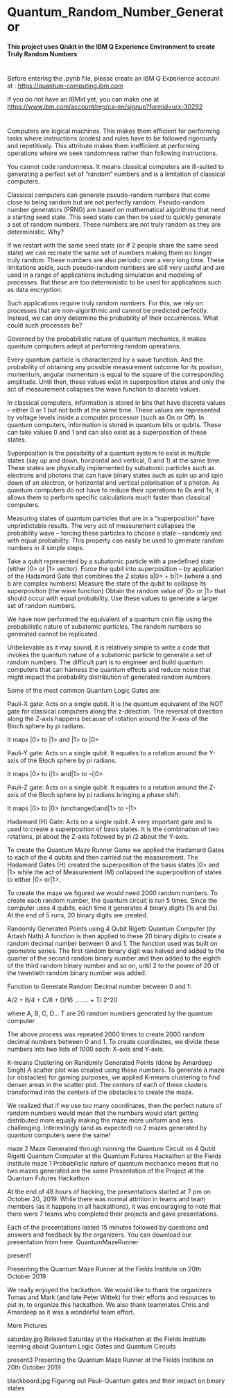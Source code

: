 # Quantum_Random_Number_Generator
#### This project uses Qiskit in the IBM Q Experience Environment to create Truly Random Numbers
#

Before entering the .pynb file, please create an IBM Q Experience account at : https://quantum-computing.ibm.com

If you do not have an IBMid yet, you can make one at https://www.ibm.com/account/reg/ca-en/signup?formid=urx-30292

#

Computers are logical machines. This makes them efficient for performing tasks where instructions (codes) and rules have to be followed rigorously and repetitively. This attribute makes them inefficient at performing operations where we seek randomness rather than following instructions.

You cannot code randomness. It means classical computers are ill-suited to generating a perfect set of “random” numbers and is a limitation of classical computers.

Classical computers can generate pseudo-random numbers that come close to being random but are not perfectly random. Pseudo-random number generators (PRNG) are based on mathematical algorithms that need a starting seed state. This seed state can then be used to quickly generate a set of random numbers. These numbers are not truly random as they are deterministic. Why?

If we restart with the same seed state (or if 2 people share the same seed state) we can recreate the same set of numbers making them no longer truly random. These numbers are also periodic over a very long time. These limitations aside, such pseudo-random numbers are still very useful and are used in a range of applications including simulation and modeling of processes. But these are too deterministic to be used for applications such as data encryption.

Such applications require truly random numbers. For this, we rely on processes that are non-algorithmic and cannot be predicted perfectly. Instead, we can only determine the probability of their occurrences. What could such processes be?

Governed by the probabilistic nature of quantum mechanics, it makes quantum computers adept at performing random operations.

Every quantum particle is characterized by a wave function. And the probability of obtaining any possible measurement outcome for its position, momentum, angular momentum is equal to the square of the corresponding amplitude. Until then, these values exist in superposition states and only the act of measurement collapses the wave function to discrete values.

In classical computers, information is stored in bits that have discrete values – either 0 or 1 but not both at the same time. These values are represented by voltage levels inside a computer processor (such as On or Off). In quantum computers, information is stored in quantum bits or qubits. These can take values 0 and 1 and can also exist as a superposition of these states.

Superposition is the possibility of a quantum system to exist in multiple states (say up and down, horizontal and vertical, 0 and 1) at the same time. These states are physically implemented by subatomic particles such as electrons and photons that can have binary states such as spin up and spin down of an electron, or horizontal and vertical polarisation of a photon. As quantum computers do not have to reduce their operations to 0s and 1s, it allows them to perform specific calculations much faster than classical computers.


Measuring states of quantum particles that are in a “superposition” have unpredictable results. The very act of measurement collapses the probability wave – forcing these particles to choose a state – randomly and with equal probability. This property can easily be used to generate random numbers in 4 simple steps.

Take a qubit represented by a subatomic particle with a predefined state (either |0> or |1> vector).
Force the qubit into superposition – by application of the Hadamard Gate that combines the 2 states a|0> + b|1> (where a and b are complex numbers)
Measure the state of the qubit to collapse its superposition (the wave function)
Obtain the random value of |0> or |1> that should occur with equal probability. Use these values to generate a larger set of random numbers.

We have now performed the equivalent of a quantum coin flip using the probabilistic nature of subatomic particles. The random numbers so generated cannot be replicated.

Unbelievable as it may sound, it is relatively simple to write a code that invokes the quantum nature of a subatomic particle to generate a set of random numbers. The difficult part is to engineer and build quantum computers that can harness the quantum effects and reduce noise that might impact the probability distribution of generated random numbers.




Some of the most common Quantum Logic Gates are:

Pauli-X gate: Acts on a single qubit. It is the quantum equivalent of the NOT gate for classical computers along the z-direction.  The reversal of direction along the Z-axis happens because of rotation around the X-axis of the Bloch sphere by pi radians.

It maps |0> to |1> and  |1> to |0>

Pauli-Y gate: Acts on a single qubit. It equates to a rotation around the Y-axis of the Bloch sphere by pi radians.

It maps |0> to i|1> and|1> to -i|0> 

Pauli-Z gate: Acts on a single qubit. It equates to a rotation around the Z-axis of the Bloch sphere by pi radians bringing a phase shift.

It maps |0> to |0> (unchanged)and|1> to  –|1> 

Hadamard (H) Gate: Acts on a single qubit. A very important gate and is used to create a superposition of basis states. It is the combination of two rotations, pi about the Z-axis followed by pi /2 about the Y-axis.

To create the Quantum Maze Runner Game we applied the Hadamard Gates to each of the 4 qubits and then carried out the measurement. The Hadamard Gates (H) created the superposition of the basis states |0> and |1> while the act of Measurement (M) collapsed the superposition of states to either |0> or|1>.


To create the maze we figured we would need 2000 random numbers.  To create each random number, the quantum circuit is run 5 times. Since the computer uses 4 qubits, each time it generates 4 binary digits (1s and 0s). At the end of 5 runs, 20 binary digits are created.


Randomly Generated Points using 4 Qubit Rigetti Quantum Computer (by Artash Nath)
A function is then applied to these 20 binary digits to create a random decimal number between 0 and 1.  The function used was built on geometric series. The first random binary digit was halved and added to the quarter of the second random binary number and then added to the eighth of the third random binary number and so on, until 2 to the power of 20  of the twentieth random binary number was added.

Function to Generate Random Decimal number between 0 and 1:

A/2 + B/4 + C/8 + D/16 …….. + T/ 2^20 

where A, B, C, D… T are 20 random numbers generated by the quantum computer

The above process was repeated 2000 times to create 2000 random decimal numbers between 0 and 1. To create coordinates, we divide these numbers into two lists of 1000 each: X-axis and Y-axis.


K-means Clustering on Randomly Generated Points (done by Amardeep Singh)
A scatter plot was created using these numbers. To generate a maze (or obstacles) for gaming purposes, we applied K-means clustering to find denser areas in the scatter plot. The centers of each of these clusters transformed into the centers of the obstacles to create the maze.

We realized that if we use too many coordinates, then the perfect nature of random numbers would mean that the numbers would start getting distributed more equally making the maze more uniform and less challenging. Interestingly (and as expected) no 2 mazes generated by quantum computers were the same!

maze 2
Maze Generated through running the Quantum Circuit on 4 Qubit Rigetti Quantum Computer at the Quantum Futures Hackathon at the Fields Institute
maze 1
Probabilistic nature of quantum mechanics means that no two mazes generated are the same
Presentation of the Project at the Quantum Futures Hackathon

At the end of 48 hours of hacking, the presentations started at 7 pm on October 20, 2019. While there was normal attrition in teams and team members (as it happens in all hackathons), it was encouraging to note that there were 7 teams who completed their projects and gave presentations.

Each of the presentations lasted 15 minutes followed by questions and answers and feedback by the organizers. You can download our presentation from here. QuantumMazeRunner

present1

Presenting the Quantum Maze Runner at the Fields Institute on 20th October 2019

We really enjoyed the hackathon. We would like to thank the organizers Tomas and Mark (and late Peter Wittek) for their efforts and resources to put in, to organize this hackathon. We also thank teammates Chris and Amardeep as it was a wonderful team effort.

More Pictures

saturday.jpg
Relaxed Saturday at the Hackathon at the Fields Institute learning about Quantum Logic Gates and Quantum Circuits
 

present3
Presenting the Quantum Maze Runner at the Fields Institute on 20th October 2019
 

blackboard.jpg
Figuring out Pauli-Quantum gates and their impact on binary states
